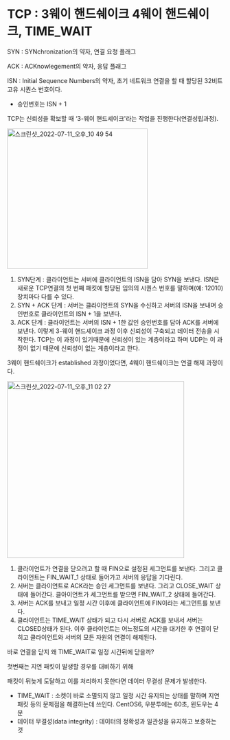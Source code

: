# TCP : 3웨이 핸드쉐이크 4웨이 핸드쉐이크, TIME_WAIT

SYN : SYNchronization의 약자, 연결 요청 플래그

ACK : ACKnowlegement의 약자, 응답 플래그

ISN : Initial Sequence Numbers의 약자, 초기 네트워크 연결을 할 때 할당된 32비트 고유 시퀀스 번호이다.

- 승인번호는 ISN + 1

TCP는 신뢰성을 확보할 때 ‘3-웨이 핸드셰이크'라는 작업을 진행한다(연결성립과정).

<img width="327" alt="스크린샷_2022-07-11_오후_10 49 54" src="https://user-images.githubusercontent.com/88222461/182016038-9b50216f-ea04-402f-96d1-90847cd1b0f5.png">

1. SYN단계 : 클라이언트는 서버에 클라이언트의 ISN을 담아 SYN을 보낸다. ISN은 새로운 TCP연결의 첫 번째 패킷에 할당된 임의의 시퀀스 번호를 말하며(예: 12010) 장치마다 다를 수 있다.
2. SYN + ACK 단계 : 서버는 클라이언트의 SYN을 수신하고 서버의 ISN을 보내며 승인번호로 클라이언트의 ISN + 1을 보낸다.
3. ACK 단계 : 클라이언트는 서버의 ISN + 1한 값인 승인번호를 담아 ACK를 서버에 보낸다. 이렇게 3-웨이 핸드셰이크 과정 이후 신뢰성이 구축되고 데이터 전송을 시작한다. TCP는 이 과정이 있기때문에 신뢰성이 있는 계층이라고 하며 UDP는 이 과정이 없기 때문에 신뢰성이 없는 계층이라고 한다.

3웨이 핸드쉐이크가 established 과정이었다면,
4웨이 핸드쉐이크는 연결 해제 과정이다.

<img width="412" alt="스크린샷_2022-07-11_오후_11 02 27" src="https://user-images.githubusercontent.com/88222461/182016043-b67acceb-4443-4151-9c8b-cf3845e9a732.png">


1. 클라이언트가 연결을 닫으려고 할 때 FIN으로 설정된 세그먼트를 보낸다. 그리고 클라이언트는 FIN_WAIT_1 상태로 들어가고 서버의 응답을 기다린다.
2. 서버는 클라이언트로 ACK라는 승인 세그먼트를 보낸다. 그리고 CLOSE_WAIT 상태에 들어간다. 클아이언트가 세그먼트를 받으면 FIN_WAIT_2 상태에 들어간다.
3. 서버는 ACK를 보내고 일정 시간 이후에 클라이언트에 FIN이라는 세그먼트를 보낸다.
4. 클라이언트는 TIME_WAIT 상태가 되고 다시 서버로 ACK를 보내서 서버는 CLOSED상태가 된다. 이후 클라이언트는 어느정도의 시간을 대기한 후 연결이 닫히고 클라이언트와 서버의 모든 자원의 연결이 해제된다.

바로 연결을 닫지 왜 TIME_WAIT로 일정 시간뒤에 닫을까?

첫번째는 지연 패킷이 발생할 경우를 대비하기 위해

패킷이 뒤늦게 도달하고 이를 처리하지 못한다면 데이터 무결성 문제가 발생한다.

- TIME_WAIT : 소켓이 바로 소멸되지 않고 일정 시간 유지되는 상태를 말하며 지연 패킷 등의 문제점을 해결하는데 쓰인다. CentOS6, 우분투에는 60초, 윈도우는 4분
- 데이터 무결성(data integrity) : 데이터의 정확성과 일관성을 유지하고 보증하는 것
